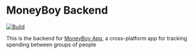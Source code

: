 # MoneyBoy Backend

[![Build](https://github.com/H1ghBre4k3r/moneyboy-backend/actions/workflows/build.yml/badge.svg)](https://github.com/H1ghBre4k3r/moneyboy-backend/actions/workflows/build.yml)

This is the backend for [MoneyBoy App](https://github.com/H1ghBre4k3r/moneyboy-app), a cross-platform app for tracking spending between groups of people
